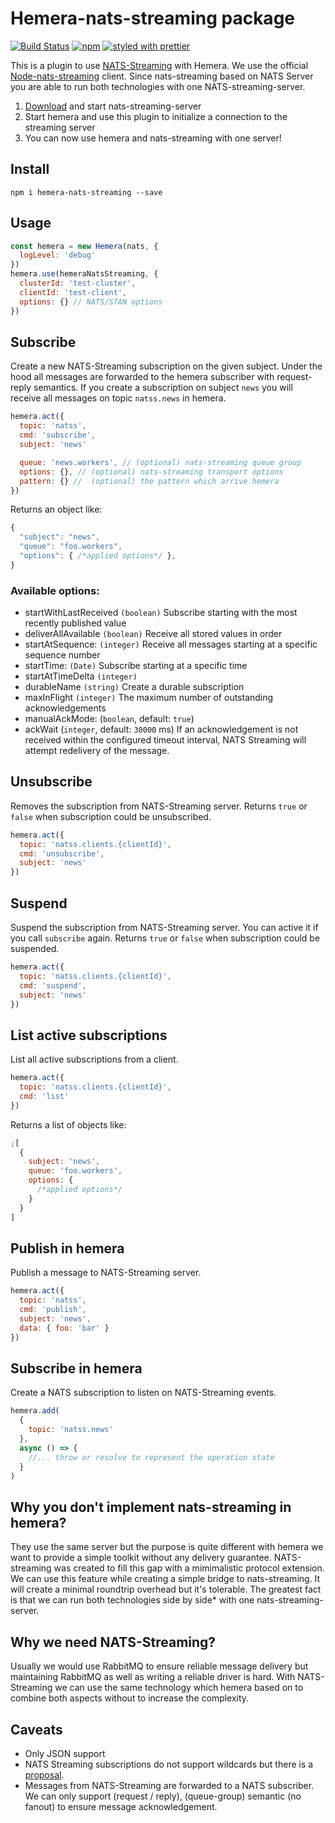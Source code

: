 # Hemera-nats-streaming package

[![Build Status](https://travis-ci.org/hemerajs/hemera-nats-streaming.svg?branch=master)](https://travis-ci.org/hemerajs/hemera-nats-streaming)
[![npm](https://img.shields.io/npm/v/hemera-nats-streaming.svg?maxAge=3600)](https://www.npmjs.com/package/hemera-nats-streaming)
[![styled with prettier](https://img.shields.io/badge/styled_with-prettier-ff69b4.svg)](#badge)

This is a plugin to use [NATS-Streaming](http://nats.io/) with Hemera.
We use the official [Node-nats-streaming](https://github.com/nats-io/node-nats-streaming) client.
Since nats-streaming based on NATS Server you are able to run both technologies with one NATS-streaming-server.

1.  [Download](http://nats.io/download/nats-io/nats-streaming-server/) and start nats-streaming-server
2.  Start hemera and use this plugin to initialize a connection to the streaming server
3.  You can now use hemera and nats-streaming with one server!

## Install

```
npm i hemera-nats-streaming --save
```

## Usage

```js
const hemera = new Hemera(nats, {
  logLevel: 'debug'
})
hemera.use(hemeraNatsStreaming, {
  clusterId: 'test-cluster',
  clientId: 'test-client',
  options: {} // NATS/STAN options
})
```

## Subscribe

Create a new NATS-Streaming subscription on the given subject. Under the hood all messages are forwarded to the hemera subscriber with request-reply semantics. If you create a subscription on subject `news` you will receive all messages on topic `natss.news` in hemera.

```js
hemera.act({
  topic: 'natss',
  cmd: 'subscribe',
  subject: 'news'

  queue: 'news.workers', // (optional) nats-streaming queue group
  options: {}, // (optional) nats-streaming transport options
  pattern: {} //  (optional) the pattern which arrive hemera
})
```

Returns an object like:

```js
{
  "subject": "news",
  "queue": "foo.workers",
  "options": { /*applied options*/ },
}
```

### Available options:

* startWithLastReceived `(boolean)` Subscribe starting with the most recently published value
* deliverAllAvailable `(boolean)` Receive all stored values in order
* startAtSequence: `(integer)` Receive all messages starting at a specific sequence number
* startTime: `(Date)` Subscribe starting at a specific time
* startAtTimeDelta `(integer)`
* durableName `(string)` Create a durable subscription
* maxInFlight `(integer)` The maximum number of outstanding acknowledgements
* manualAckMode: (`boolean`, default: `true`)
* ackWait (`integer`, default: `30000` ms) If an acknowledgement is not received within the configured timeout interval, NATS Streaming will attempt redelivery of the message.

## Unsubscribe

Removes the subscription from NATS-Streaming server. Returns `true` or `false` when subscription could be unsubscribed.

```js
hemera.act({
  topic: 'natss.clients.{clientId}',
  cmd: 'unsubscribe',
  subject: 'news'
})
```

## Suspend

Suspend the subscription from NATS-Streaming server. You can active it if you call `subscribe` again. Returns `true` or `false` when subscription could be suspended.

```js
hemera.act({
  topic: 'natss.clients.{clientId}',
  cmd: 'suspend',
  subject: 'news'
})
```

## List active subscriptions

List all active subscriptions from a client.

```js
hemera.act({
  topic: 'natss.clients.{clientId}',
  cmd: 'list'
})
```

Returns a list of objects like:

```js
;[
  {
    subject: 'news',
    queue: 'foo.workers',
    options: {
      /*applied options*/
    }
  }
]
```

## Publish in hemera

Publish a message to NATS-Streaming server.

```js
hemera.act({
  topic: 'natss',
  cmd: 'publish',
  subject: 'news',
  data: { foo: 'bar' }
})
```

## Subscribe in hemera

Create a NATS subscription to listen on NATS-Streaming events.

```js
hemera.add(
  {
    topic: 'natss.news'
  },
  async () => {
    //... throw or resolve to represent the operation state
  }
)
```

## Why you don't implement nats-streaming in hemera?

They use the same server but the purpose is quite different with hemera we want to provide a simple toolkit without any delivery guarantee. NATS-streaming was created to fill this gap with a mimimalistic protocol extension. We can use this feature while creating a simple bridge to nats-streaming. It will create a minimal roundtrip overhead but it's tolerable. The greatest fact is that we can run both technologies side by side\* with one nats-streaming-server.

## Why we need NATS-Streaming?

Usually we would use RabbitMQ to ensure reliable message delivery but maintaining RabbitMQ as well as writing a reliable driver is hard. With NATS-Streaming we can use the same technology which hemera based on to combine both aspects without to increase the complexity.

## Caveats

* Only JSON support
* NATS Streaming subscriptions do not support wildcards but there is a [proposal](https://github.com/nats-io/nats-streaming-server/issues/340).
* Messages from NATS-Streaming are forwarded to a NATS subscriber. We can only support (request / reply), (queue-group) semantic (no fanout) to ensure message acknowledgement.
